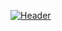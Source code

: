 [![Header](https://raw.githubusercontent.com/MartinHeinz/<OWNER>/<OWNER>/readme_header.png "Header")](https://user-images.githubusercontent.com/63979569/127869789-fae9b43b-ca5d-4732-83b2-6e93ffd70bea.png)


<!--
**hilalsidhic/hilalsidhic** is a ✨ _special_ ✨ repository because its `README.md` (this file) appears on your GitHub profile.

Here are some ideas to get you started:

- 🔭 I’m currently working on ...
- 🌱 I’m currently learning ...
- 👯 I’m looking to collaborate on ...
- 🤔 I’m looking for help with ...
- 💬 Ask me about ...
- 📫 How to reach me: ...
- 😄 Pronouns: ...
- ⚡ Fun fact: ...
-->
